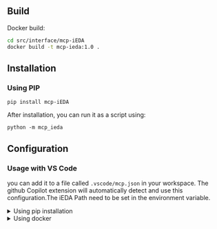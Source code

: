 ## Build

Docker build:

```bash
cd src/interface/mcp-iEDA
docker build -t mcp-ieda:1.0 .
```

## Installation

### Using PIP
```
pip install mcp-iEDA
```

After installation, you can run it as a script using:

```
python -m mcp_ieda
```

## Configuration
### Usage with VS Code
you can add it to a file called `.vscode/mcp.json` in your workspace. The github Copilot extension will automatically detect and use this configuration.The iEDA Path need to be set in the environment variable.
<details>
<summary>Using pip installation</summary>

```json
"mcpServers": {
    "mcp-ieda": {
        "type": "stdio",
        "command": "python",
        "args": [
            "-m",
            "mcp_ieda"
        ],
        "env": {
            "iEDA": "${workspaceFolder}/scripts/design/sky130_gcd/iEDA",
        }
    },
    "mcp-ieda-sse": {
        "type": "sse",
        "url": "http://localhost:3002/sse"
    }
}
```
</details>

<details>
<summary>Using docker</summary>

* Note: replace '/Users/username' with the a path that you want to be accessible by this tool

```json
"mcpServers": {
  "mcp-ieda": {
    "command": "docker",
    "args": [
        "run", 
        "-p", 
        "3002:3002",
        "-v",
        "/lib/x86_64-linux-gnu/libgomp.so.1:/lib/x86_64-linux-gnu/libgomp.so.1",
        "-v",
        "/lib/x86_64-linux-gnu/libunwind.so.8:/lib/x86_64-linux-gnu/libunwind.so.8",
        "--rm",
        "-it",
        "--mount", "type=bind,src=${workspaceFolder},dst=/workspace",
        "mcp-ieda:1.0"
    ]
  }
}
```
</details>

